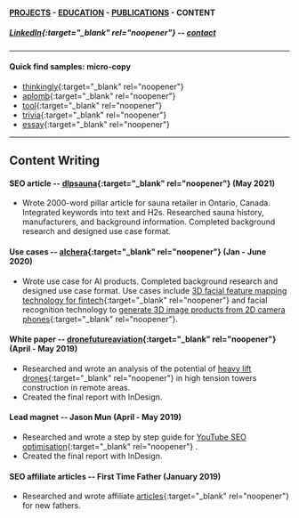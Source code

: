 #### [PROJECTS](https://writingteacher.github.io/rob-whyte) - [EDUCATION](https://writingteacher.github.io/rob-whyte/education) - [PUBLICATIONS](https://writingteacher.github.io/rob-whyte/publications) - CONTENT 

##### [LinkedIn](https://www.linkedin.com/in/robwhyte/){:target="_blank" rel="noopener"} -- <a href="mailto:robbusan@yahoo.com">contact</a>   

***      
   
      
#### Quick find samples: micro-copy
* [thinkingly](micro-copy-rob-whyte-writer-0.jpg){:target="_blank" rel="noopener"}    
* [aplomb](micro-copy-1-rob-whyte-technical-writer.jpg){:target="_blank" rel="noopener"}    
* [tool](micro-copy-2-rob-whyte-copywriter.jpg){:target="_blank" rel="noopener"}       
* [trivia](micro-copy-3-rob-whyte-writer.jpg){:target="_blank" rel="noopener"}       
* [essay](micro-copy-4-rob-whyte-writer.jpg){:target="_blank" rel="noopener"}       
          
    
***   
          
          
## Content Writing   
   
   
#### SEO article -- [dlpsauna](https://dlpsaunas.com/sauna-for-life-in-canada/){:target="_blank" rel="noopener"}  (May 2021)
* Wrote 2000-word pillar article for sauna retailer in Ontario, Canada. Integrated keywords into text and H2s. Researched sauna history, manufacturers, and background information. Completed background research and designed use case format.    


#### Use cases -- [alchera](https://alcherainc.com/en/){:target="_blank" rel="noopener"}  (Jan - June 2020)
* Wrote use case for AI products. Completed background research and designed use case format. Use cases include [3D facial feature mapping technology for fintech](whyte-shinhan-ai-bank-face-recog.pdf){:target="_blank" rel="noopener"} and facial recognition technology to [generate 3D image products from 2D camera phones](whyte-ai-snow-camera.pdf){:target="_blank" rel="noopener"}.


#### White paper -- [dronefutureaviation](https://dronefutureaviation.com/en/){:target="_blank" rel="noopener"}  (April - May 2019)
* Researched and wrote an analysis of the potential of [heavy lift drones](rob-whyte-writer-drone-sample.pdf){:target="_blank" rel="noopener"}  in high tension towers construction in remote areas.
* Created the final report with InDesign.


#### Lead magnet -- Jason Mun  (April - May 2019)
* Researched and wrote a step by step guide for [YouTube SEO optimisation](seo-sample-rob-whyte-writer.pdf){:target="_blank" rel="noopener"} .
* Created the final report with InDesign.


#### SEO affiliate articles -- First Time Father  (January 2019)
* Researched and wrote affiliate [articles](preg-tips-for-dads.pdf){:target="_blank" rel="noopener"}  for new fathers.



 
 
